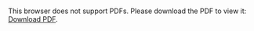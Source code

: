 <object data="christ-in-song/CIS1908pdfs/754.pdf" type="application/pdf" width="100%" height="1024px">
    <embed src="christ-in-song/CIS1908pdfs/754.pdf">
        <p>This browser does not support PDFs. Please download the PDF to view it: <a href="christ-in-song/CIS1908pdfs/754.pdf">Download PDF</a>.</p>
    </embed>
</object>
